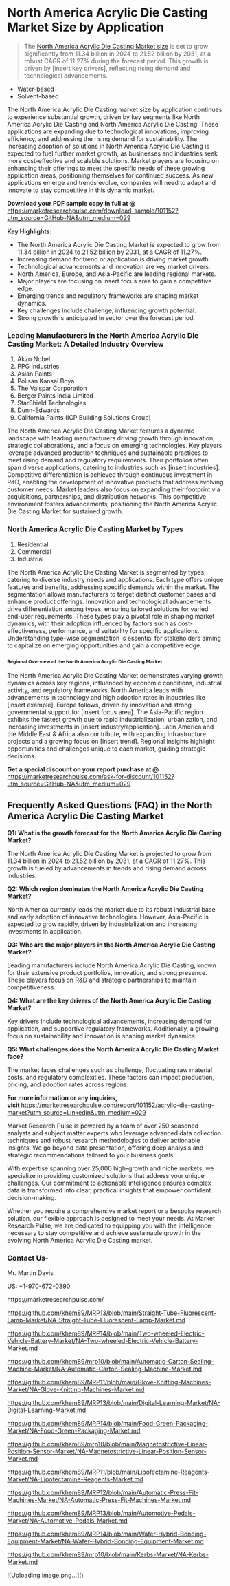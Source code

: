 <h1>North America Acrylic Die Casting Market&nbsp;Size by Application</h1><blockquote><p>The <a href="https://marketresearchpulse.com/download-sample/101152?utm_source=GitHub-NA&amp;utm_medium=029">North America Acrylic Die Casting Market size</a> is set to grow significantly from 11.34 billion in 2024 to 21.52 billion by 2031, at a robust CAGR of 11.27% during the forecast period. This growth is driven by [insert key drivers], reflecting rising demand and technological advancements.</p></blockquote><ul><li>Water-based<li> Solvent-based</li></ul><p>The North America Acrylic Die Casting market size by application continues to experience substantial growth, driven by key segments like North America Acrylic Die Casting and North America Acrylic Die Casting. These applications are expanding due to technological innovations, improving efficiency, and addressing the rising demand for sustainability. The increasing adoption of solutions in North America Acrylic Die Casting is expected to fuel further market growth, as businesses and industries seek more cost-effective and scalable solutions. Market players are focusing on enhancing their offerings to meet the specific needs of these growing application areas, positioning themselves for continued success. As new applications emerge and trends evolve, companies will need to adapt and innovate to stay competitive in this dynamic market.</p><p><strong>Download your PDF sample copy in full at @ </strong><a href="https://marketresearchpulse.com/download-sample/101152?utm_source=GitHub-NA&amp;utm_medium=029">https://marketresearchpulse.com/download-sample/101152?utm_source=GitHub-NA&amp;utm_medium=029</a></p><p><strong>Key Highlights: </strong></p><ul><li>The North America Acrylic Die Casting Market is expected to grow from 11.34 billion in 2024 to 21.52 billion by 2031, at a CAGR of 11.27%.</li><li>Increasing demand for trend or application is driving market growth.</li><li>Technological advancements and innovation are key market drivers.</li><li>North America, Europe, and Asia-Pacific are leading regional markets.</li><li>Major players are focusing on insert focus area to gain a competitive edge.</li><li>Emerging trends and regulatory frameworks are shaping market dynamics.</li><li>Key challenges include challenge, influencing growth potential.</li><li>Strong growth is anticipated in sector over the forecast period.</li></ul><h3>Leading Manufacturers in the North America Acrylic Die Casting Market: A Detailed Industry Overview</h3><ol><li>Akzo Nobel</li><li>PPG Industries</li><li>Asian Paints</li><li>Polisan Kansai Boya</li><li>The Valspar Corporation</li><li>Berger Paints India Limited</li><li>StarShield Technologies</li><li>Dunn-Edwards</li><li>California Paints (ICP Building Solutions Group)</li></ol><div class="flex max-w-full flex-col flex-grow"><div class="min-h-8 text-message flex w-full flex-col items-end gap-2 whitespace-normal break-words [.text-message+&amp;]:mt-5" dir="auto" data-message-author-role="assistant" data-message-id="fd8432e4-4910-450d-b182-61b7bfb0a01f" data-message-model-slug="gpt-4o"><div class="flex w-full flex-col gap-1 empty:hidden first:pt-[3px]"><div class="markdown prose w-full break-words dark:prose-invert light"><p>The North America Acrylic Die Casting Market features a dynamic landscape with leading manufacturers driving growth through innovation, strategic collaborations, and a focus on emerging technologies. Key players leverage advanced production techniques and sustainable practices to meet rising demand and regulatory requirements. Their portfolios often span diverse applications, catering to industries such as [insert industries]. Competitive differentiation is achieved through continuous investment in R&amp;D, enabling the development of innovative products that address evolving customer needs. Market leaders also focus on expanding their footprint via acquisitions, partnerships, and distribution networks. This competitive environment fosters advancements, positioning the North America Acrylic Die Casting Market for sustained growth.</p></div></div></div></div><h3>North America Acrylic Die Casting Market by Types</h3><ol><li>Residential<li> Commercial<li> Industrial</li></ol><div class="flex max-w-full flex-col flex-grow"><div class="min-h-8 text-message flex w-full flex-col items-end gap-2 whitespace-normal break-words [.text-message+&amp;]:mt-5" dir="auto" data-message-author-role="assistant" data-message-id="084470be-0bb7-4664-bddf-5156b4f41249" data-message-model-slug="gpt-4o-mini"><div class="flex w-full flex-col gap-1 empty:hidden first:pt-[3px]"><div class="markdown prose w-full break-words dark:prose-invert light"><p>The North America Acrylic Die Casting Market is segmented by types, catering to diverse industry needs and applications. Each type offers unique features and benefits, addressing specific demands within the market. The segmentation allows manufacturers to target distinct customer bases and enhance product offerings. Innovation and technological advancements drive differentiation among types, ensuring tailored solutions for varied end-user requirements. These types play a pivotal role in shaping market dynamics, with their adoption influenced by factors such as cost-effectiveness, performance, and suitability for specific applications. Understanding type-wise segmentation is essential for stakeholders aiming to capitalize on emerging opportunities and gain a competitive edge.</p></div></div></div></div><h3><span style="font-size: 11px;">Regional Overview of the North America Acrylic Die Casting Market</span></h3><div class="flex max-w-full flex-col flex-grow"><div class="min-h-8 text-message flex w-full flex-col items-end gap-2 whitespace-normal break-words [.text-message+&amp;]:mt-5" dir="auto" data-message-author-role="assistant" data-message-id="e9038762-ce64-4e30-91c9-9bd413514231" data-message-model-slug="gpt-4o-mini"><div class="flex w-full flex-col gap-1 empty:hidden first:pt-[3px]"><div class="markdown prose w-full break-words dark:prose-invert light"><p>The North America Acrylic Die Casting Market demonstrates varying growth dynamics across key regions, influenced by economic conditions, industrial activity, and regulatory frameworks. North America leads with advancements in technology and high adoption rates in industries like [insert example]. Europe follows, driven by innovation and strong governmental support for [insert focus area]. The Asia-Pacific region exhibits the fastest growth due to rapid industrialization, urbanization, and increasing investments in [insert industry/application]. Latin America and the Middle East &amp; Africa also contribute, with expanding infrastructure projects and a growing focus on [insert trend]. Regional insights highlight opportunities and challenges unique to each market, guiding strategic decisions.</p></div></div></div></div><p><strong>Get a special discount on your report purchase at @ </strong><a href="https://marketresearchpulse.com/ask-for-discount/101152?utm_source=GitHub-NA&amp;utm_medium=029">https://marketresearchpulse.com/ask-for-discount/101152?utm_source=GitHub-NA&amp;utm_medium=029</a></p><h2>Frequently Asked Questions (FAQ) in the North America Acrylic Die Casting Market</h2><p><strong>Q1: What is the growth forecast for the North America Acrylic Die Casting Market?</strong></p><p>The North America Acrylic Die Casting Market is projected to grow from 11.34 billion in 2024 to 21.52 billion by 2031, at a CAGR of 11.27%. This growth is fueled by advancements in trends and rising demand across industries.</p><p><strong>Q2: Which region dominates the North America Acrylic Die Casting Market?</strong></p><p>North America currently leads the market due to its robust industrial base and early adoption of innovative technologies. However, Asia-Pacific is expected to grow rapidly, driven by industrialization and increasing investments in application.</p><p><strong>Q3: Who are the major players in the North America Acrylic Die Casting Market?</strong></p><p>Leading manufacturers include North America Acrylic Die Casting, known for their extensive product portfolios, innovation, and strong presence. These players focus on R&amp;D and strategic partnerships to maintain competitiveness.</p><p><strong>Q4: What are the key drivers of the North America Acrylic Die Casting Market?</strong></p><p>Key drivers include technological advancements, increasing demand for application, and supportive regulatory frameworks. Additionally, a growing focus on sustainability and innovation is shaping market dynamics.</p><p><strong>Q5: What challenges does the North America Acrylic Die Casting Market face?</strong></p><p>The market faces challenges such as challenge, fluctuating raw material costs, and regulatory complexities. These factors can impact production, pricing, and adoption rates across regions.</p><p><strong>For more information or any inquiries, visit&nbsp;</strong><a href="https://marketresearchpulse.com/report/101152/acrylic-die-casting-market?utm_source=Linkedin&utm_medium=029">https://marketresearchpulse.com/report/101152/acrylic-die-casting-market?utm_source=Linkedin&utm_medium=029</a></p><p>Market Research Pulse is powered by a team of over 250 seasoned analysts and subject matter experts who leverage advanced data collection techniques and robust research methodologies to deliver actionable insights. We go beyond data presentation, offering deep analysis and strategic recommendations tailored to your business goals.</p><p>With expertise spanning over 25,000 high-growth and niche markets, we specialize in providing customized solutions that address your unique challenges. Our commitment to actionable intelligence ensures complex data is transformed into clear, practical insights that empower confident decision-making.</p><p>Whether you require a comprehensive market report or a bespoke research solution, our flexible approach is designed to meet your needs. At Market Research Pulse, we are dedicated to equipping you with the intelligence necessary to stay competitive and achieve sustainable growth in the evolving North America Acrylic Die Casting market.</p><h3><strong>Contact Us-</strong></h3><p>Mr. Martin Davis</p><p>US: +1-970-672-0390</p><p>https://marketresearchpulse.com/</p><p><a href="https://github.com/khem89/MRP13/blob/main/Straight-Tube-Fluorescent-Lamp-Market/NA-Straight-Tube-Fluorescent-Lamp-Market.md">https://github.com/khem89/MRP13/blob/main/Straight-Tube-Fluorescent-Lamp-Market/NA-Straight-Tube-Fluorescent-Lamp-Market.md</a></p><p><a href="https://github.com/khem89/MRP14/blob/main/Two-wheeled-Electric-Vehicle-Battery-Market/NA-Two-wheeled-Electric-Vehicle-Battery-Market.md">https://github.com/khem89/MRP14/blob/main/Two-wheeled-Electric-Vehicle-Battery-Market/NA-Two-wheeled-Electric-Vehicle-Battery-Market.md</a></p><p><a href="https://github.com/khem89/mrp10/blob/main/Automatic-Carton-Sealing-Machine-Market/NA-Automatic-Carton-Sealing-Machine-Market.md">https://github.com/khem89/mrp10/blob/main/Automatic-Carton-Sealing-Machine-Market/NA-Automatic-Carton-Sealing-Machine-Market.md</a></p><p><a href="https://github.com/khem89/MRP11/blob/main/Glove-Knitting-Machines-Market/NA-Glove-Knitting-Machines-Market.md">https://github.com/khem89/MRP11/blob/main/Glove-Knitting-Machines-Market/NA-Glove-Knitting-Machines-Market.md</a></p><p><a href="https://github.com/khem89/MRP13/blob/main/Digital-Learning-Market/NA-Digital-Learning-Market.md">https://github.com/khem89/MRP13/blob/main/Digital-Learning-Market/NA-Digital-Learning-Market.md</a></p><p><a href="https://github.com/khem89/MRP14/blob/main/Food-Green-Packaging-Market/NA-Food-Green-Packaging-Market.md">https://github.com/khem89/MRP14/blob/main/Food-Green-Packaging-Market/NA-Food-Green-Packaging-Market.md</a></p><p><a href="https://github.com/khem89/mrp10/blob/main/Magnetostrictive-Linear-Position-Sensor-Market/NA-Magnetostrictive-Linear-Position-Sensor-Market.md">https://github.com/khem89/mrp10/blob/main/Magnetostrictive-Linear-Position-Sensor-Market/NA-Magnetostrictive-Linear-Position-Sensor-Market.md</a></p><p><a href="https://github.com/khem89/MRP11/blob/main/Lipofectamine-Reagents-Market/NA-Lipofectamine-Reagents-Market.md">https://github.com/khem89/MRP11/blob/main/Lipofectamine-Reagents-Market/NA-Lipofectamine-Reagents-Market.md</a></p><p><a href="https://github.com/khem89/MRP12/blob/main/Automatic-Press-Fit-Machines-Market/NA-Automatic-Press-Fit-Machines-Market.md">https://github.com/khem89/MRP12/blob/main/Automatic-Press-Fit-Machines-Market/NA-Automatic-Press-Fit-Machines-Market.md</a></p><p><a href="https://github.com/khem89/MRP13/blob/main/Automotive-Pedals-Market/NA-Automotive-Pedals-Market.md">https://github.com/khem89/MRP13/blob/main/Automotive-Pedals-Market/NA-Automotive-Pedals-Market.md</a></p><p><a href="https://github.com/khem89/MRP14/blob/main/Wafer-Hybrid-Bonding-Equipment-Market/NA-Wafer-Hybrid-Bonding-Equipment-Market.md">https://github.com/khem89/MRP14/blob/main/Wafer-Hybrid-Bonding-Equipment-Market/NA-Wafer-Hybrid-Bonding-Equipment-Market.md</a></p><p><a href="https://github.com/khem89/mrp10/blob/main/Kerbs-Market/NA-Kerbs-Market.md">https://github.com/khem89/mrp10/blob/main/Kerbs-Market/NA-Kerbs-Market.md</a></p>
![Uploading image.png…]()
